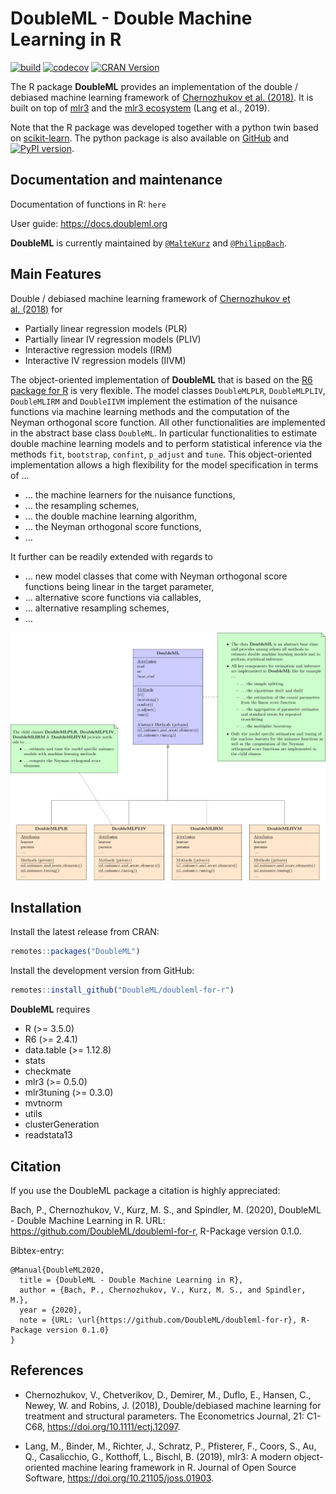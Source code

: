 
<!-- README.md is generated from README.Rmd. Please edit that file -->

# DoubleML - Double Machine Learning in R

[![build](https://github.com/DoubleML/doubleml-for-r/workflows/build/badge.svg)](https://github.com/DoubleML/doubleml-for-r/actions?query=workflow%3Abuild)
[![codecov](https://codecov.io/gh/DoubleML/doubleml-for-r/branch/master/graph/badge.svg?token=C5aiyo2MVL)](https://codecov.io/gh/DoubleML/doubleml-for-r)
[![CRAN
Version](https://www.r-pkg.org/badges/version/DoubleML)](https://cran.r-project.org/package=DoubleML)

The R package **DoubleML** provides an implementation of the double /
debiased machine learning framework of [Chernozhukov et
al. (2018)](https://arxiv.org/abs/1608.00060). It is built on top of
[mlr3](https://mlr3.mlr-org.com/) and the [mlr3
ecosystem](https://github.com/mlr-org/mlr3/wiki/Extension-Packages)
(Lang et al., 2019).

Note that the R package was developed together with a python twin based
on [scikit-learn](https://scikit-learn.org/). The python package is also
available on [GitHub](https://github.com/DoubleML/doubleml-for-py) and
[![PyPI
version](https://badge.fury.io/py/DoubleML.svg)](https://badge.fury.io/py/DoubleML).

## Documentation and maintenance

Documentation of functions in R: `here`

User guide: <https://docs.doubleml.org>

**DoubleML** is currently maintained by
[`@MalteKurz`](https://github.com/MalteKurz) and
[`@PhilippBach`](https://github.com/PhilippBach).

## Main Features

Double / debiased machine learning framework of [Chernozhukov et
al. (2018)](https://arxiv.org/abs/1608.00060) for

  - Partially linear regression models (PLR)
  - Partially linear IV regression models (PLIV)
  - Interactive regression models (IRM)
  - Interactive IV regression models (IIVM)

The object-oriented implementation of **DoubleML** that is based on the
[R6 package for R](https://r6.r-lib.org/) is very flexible. The model
classes `DoubleMLPLR`, `DoubleMLPLIV`, `DoubleMLIRM` and `DoubleIIVM`
implement the estimation of the nuisance functions via machine learning
methods and the computation of the Neyman orthogonal score function. All
other functionalities are implemented in the abstract base class
`DoubleML`. In particular functionalities to estimate double machine
learning models and to perform statistical inference via the methods
`fit`, `bootstrap`, `confint`, `p_adjust` and `tune`. This
object-oriented implementation allows a high flexibility for the model
specification in terms of …

  - … the machine learners for the nuisance functions,
  - … the resampling schemes,
  - … the double machine learning algorithm,
  - … the Neyman orthogonal score functions,
  - …

It further can be readily extended with regards to

  - … new model classes that come with Neyman orthogonal score functions
    being linear in the target parameter,
  - … alternative score functions via callables,
  - … alternative resampling schemes,
  - …

![OOP structure of the DoubleML package](man/figures/oop.svg?raw=true)

## Installation

Install the latest release from CRAN:

``` r
remotes::packages("DoubleML")
```

Install the development version from GitHub:

``` r
remotes::install_github("DoubleML/doubleml-for-r")
```

**DoubleML** requires

  - R (\>= 3.5.0)
  - R6 (\>= 2.4.1)
  - data.table (\>= 1.12.8)
  - stats
  - checkmate
  - mlr3 (\>= 0.5.0)
  - mlr3tuning (\>= 0.3.0)
  - mvtnorm
  - utils
  - clusterGeneration
  - readstata13

## Citation

If you use the DoubleML package a citation is highly appreciated:

Bach, P., Chernozhukov, V., Kurz, M. S., and Spindler, M. (2020),
DoubleML - Double Machine Learning in R. URL:
<https://github.com/DoubleML/doubleml-for-r>, R-Package version 0.1.0.

Bibtex-entry:

    @Manual{DoubleML2020,
      title = {DoubleML - Double Machine Learning in R},
      author = {Bach, P., Chernozhukov, V., Kurz, M. S., and Spindler, M.},
      year = {2020},
      note = {URL: \url{https://github.com/DoubleML/doubleml-for-r}, R-Package version 0.1.0}
    }

## References

  - Chernozhukov, V., Chetverikov, D., Demirer, M., Duflo, E., Hansen,
    C., Newey, W. and Robins, J. (2018), Double/debiased machine
    learning for treatment and structural parameters. The Econometrics
    Journal, 21: C1-C68, <https://doi.org/10.1111/ectj.12097>.

  - Lang, M., Binder, M., Richter, J., Schratz, P., Pfisterer, F.,
    Coors, S., Au, Q., Casalicchio, G., Kotthoff, L., Bischl, B. (2019),
    mlr3: A modern object-oriented machine learing framework in R.
    Journal of Open Source Software,
    <https://doi.org/10.21105/joss.01903>.
